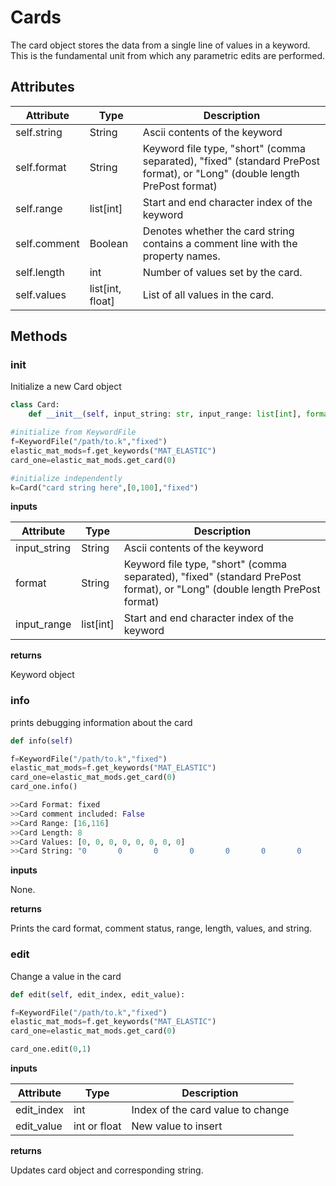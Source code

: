# Cards

The card object stores the data from a single line of values in a keyword.  This is the fundamental unit from which any parametric edits are performed.

## Attributes

| Attribute | Type | Description|
|---------|-------------|-------------|
| self.string | String | Ascii contents of the keyword |
| self.format | String | Keyword file type, "short" (comma separated), "fixed" (standard PrePost format), or "Long" (double length PrePost format) |
| self.range | list[int] | Start and end character index of the keyword |
| self.comment | Boolean | Denotes whether the card string contains a comment line with the property names. |
| self.length | int | Number of values set by the card. | 
| self.values | list[int, float] | List of all values in the card. |


## Methods

### __init__

Initialize a new Card object

``` python
class Card:
    def __init__(self, input_string: str, input_range: list[int], format: str):

#initialize from KeywordFile
f=KeywordFile("/path/to.k","fixed")
elastic_mat_mods=f.get_keywords("MAT_ELASTIC")
card_one=elastic_mat_mods.get_card(0)

#initialize independently
k=Card("card string here",[0,100],"fixed")
```
__inputs__

| Attribute | Type | Description|
|---------|-------------|-------------|
| input_string | String | Ascii contents of the keyword |
| format | String | Keyword file type, "short" (comma separated), "fixed" (standard PrePost format), or "Long" (double length PrePost format) |
| input_range | list[int] | Start and end character index of the keyword |


__returns__

Keyword object

### __info__

prints debugging information about the card

``` python
def info(self)

f=KeywordFile("/path/to.k","fixed")
elastic_mat_mods=f.get_keywords("MAT_ELASTIC")
card_one=elastic_mat_mods.get_card(0)
card_one.info()

>>Card Format: fixed
>>Card comment included: False
>>Card Range: [16,116]
>>Card Length: 8
>>Card Values: [0, 0, 0, 0, 0, 0, 0, 0]
>>Card String: "0       0       0       0       0       0       0       0"
```

__inputs__

None.

__returns__

Prints the card format, comment status, range, length, values, and string.

### __edit__

Change a value in the card

``` python
def edit(self, edit_index, edit_value):

f=KeywordFile("/path/to.k","fixed")
elastic_mat_mods=f.get_keywords("MAT_ELASTIC")
card_one=elastic_mat_mods.get_card(0)

card_one.edit(0,1)

```

__inputs__

| Attribute | Type | Description|
|---------|-------------|-------------|
| edit_index | int | Index of the card value to change |
| edit_value | int or float | New value to insert |


__returns__

Updates card object and corresponding string.
